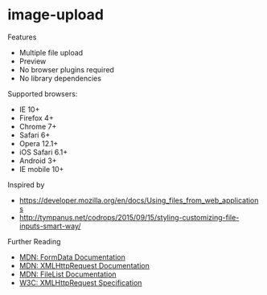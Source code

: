 # image-upload
  
Features

  * Multiple file upload
  * Preview
  * No browser plugins required
  * No library dependencies

Supported browsers:

  * IE 10+
  * Firefox 4+
  * Chrome 7+
  * Safari 6+
  * Opera 12.1+
  * iOS Safari 6.1+
  * Android 3+
  * IE mobile 10+

Inspired by
  
  * https://developer.mozilla.org/en/docs/Using_files_from_web_applications
  * http://tympanus.net/codrops/2015/09/15/styling-customizing-file-inputs-smart-way/

Further Reading

  * [MDN: FormData Documentation](https://developer.mozilla.org/en-US/docs/Web/API/FormData)
  * [MDN: XMLHttpRequest Documentation](https://developer.mozilla.org/en-US/docs/Web/API/XMLHttpRequest)
  * [MDN: FileList Documentation](https://developer.mozilla.org/en-US/docs/Web/API/FileList)
  * [W3C: XMLHttpRequest Specification](http://www.w3.org/TR/XMLHttpRequest/)
